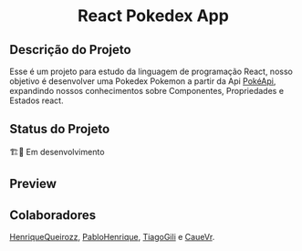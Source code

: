 <h1 align="center">React Pokedex App</h1>

## Descrição do Projeto

Esse é um projeto para estudo da linguagem de programação React, nosso objetivo é desenvolver uma Pokedex Pokemon a partir da Api [PokéApi](https://pokeapi.co/), expandindo nossos conhecimentos sobre Componentes, Propriedades e Estados react.

## Status do Projeto

🏗️🚧 Em desenvolvimento

## Preview

## Colaboradores

[HenriqueQueirozz](https://github.com/HenriqueQueirozz), [PabloHenrique](https://github.com/PabloHenrique), [TiagoGili](https://github.com/TiagoGili) e [CaueVr](https://github.com/CaueVr).
